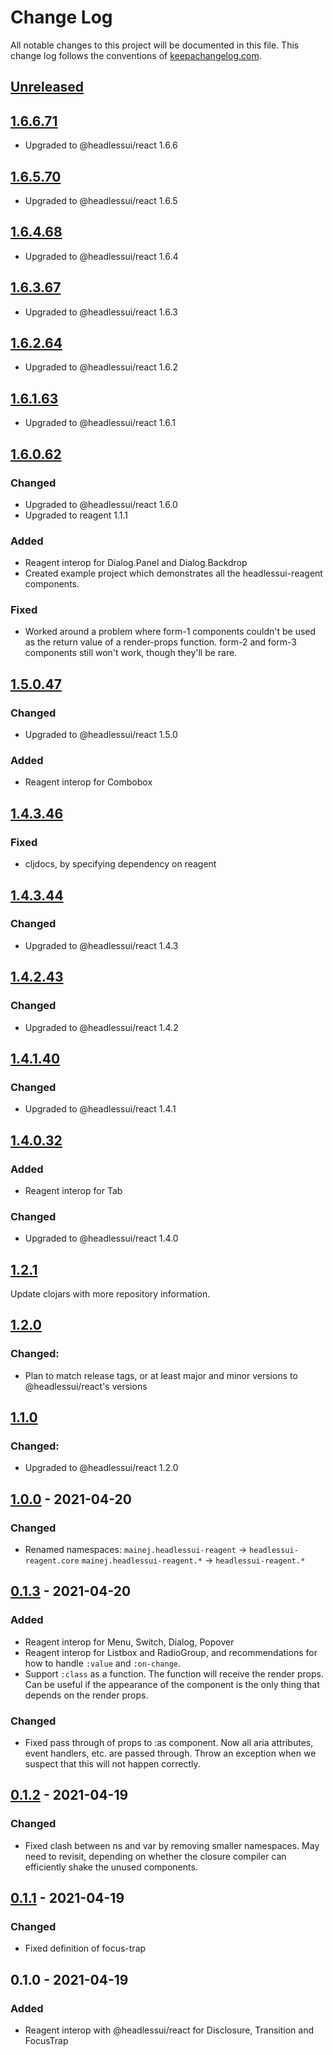 # Change Log
All notable changes to this project will be documented in this file. This
change log follows the conventions of
[keepachangelog.com](http://keepachangelog.com/).

## [Unreleased]

## [1.6.6.71]
- Upgraded to @headlessui/react 1.6.6

## [1.6.5.70]
- Upgraded to @headlessui/react 1.6.5

## [1.6.4.68]
- Upgraded to @headlessui/react 1.6.4

## [1.6.3.67]
- Upgraded to @headlessui/react 1.6.3

## [1.6.2.64]
- Upgraded to @headlessui/react 1.6.2

## [1.6.1.63]
- Upgraded to @headlessui/react 1.6.1

## [1.6.0.62]
### Changed
- Upgraded to @headlessui/react 1.6.0
- Upgraded to reagent 1.1.1
### Added
- Reagent interop for Dialog.Panel and Dialog.Backdrop
- Created example project which demonstrates all the headlessui-reagent
  components.
### Fixed
- Worked around a problem where form-1 components couldn't be used as the return
  value of a render-props function. form-2 and form-3 components still won't
  work, though they'll be rare.

## [1.5.0.47]
### Changed
- Upgraded to @headlessui/react 1.5.0
### Added
- Reagent interop for Combobox

## [1.4.3.46]
### Fixed
- cljdocs, by specifying dependency on reagent

## [1.4.3.44]
### Changed
- Upgraded to @headlessui/react 1.4.3

## [1.4.2.43]
### Changed
- Upgraded to @headlessui/react 1.4.2

## [1.4.1.40]
### Changed
- Upgraded to @headlessui/react 1.4.1

## [1.4.0.32]
### Added
- Reagent interop for Tab

### Changed
- Upgraded to @headlessui/react 1.4.0

## [1.2.1]
Update clojars with more repository information.

## [1.2.0]
### Changed:
- Plan to match release tags, or at least major and minor versions to
  @headlessui/react's versions

## [1.1.0]
### Changed:
- Upgraded to @headlessui/react 1.2.0

## [1.0.0] - 2021-04-20
### Changed
- Renamed namespaces:
  `mainej.headlessui-reagent` -> `headlessui-reagent.core`
  `mainej.headlessui-reagent.*` -> `headlessui-reagent.*`

## [0.1.3] - 2021-04-20
### Added
- Reagent interop for Menu, Switch, Dialog, Popover
- Reagent interop for Listbox and RadioGroup, and recommendations for how to
  handle `:value` and `:on-change`.
- Support `:class` as a function. The function will receive the render props.
  Can be useful if the appearance of the component is the only thing that
  depends on the render props.

### Changed
- Fixed pass through of props to :as component. Now all aria attributes, event
  handlers, etc. are passed through. Throw an exception when we suspect that
  this will not happen correctly.

## [0.1.2] - 2021-04-19
### Changed
- Fixed clash between ns and var by removing smaller namespaces. May need to
  revisit, depending on whether the closure compiler can efficiently shake the
  unused components.

## [0.1.1] - 2021-04-19
### Changed
- Fixed definition of focus-trap

## 0.1.0 - 2021-04-19
### Added
- Reagent interop with @headlessui/react for Disclosure, Transition and FocusTrap

[Unreleased]: https://github.com/mainej/headlessui-reagent/compare/v1.6.6.71...main
[1.6.6.71]: https://github.com/mainej/headlessui-reagent/compare/v1.6.5.70...v1.6.6.71
[1.6.5.70]: https://github.com/mainej/headlessui-reagent/compare/v1.6.4.68...v1.6.5.70
[1.6.4.68]: https://github.com/mainej/headlessui-reagent/compare/v1.6.3.67...v1.6.4.68
[1.6.3.67]: https://github.com/mainej/headlessui-reagent/compare/v1.6.2.64...v1.6.3.67
[1.6.2.64]: https://github.com/mainej/headlessui-reagent/compare/v1.6.1.63...v1.6.2.64
[1.6.1.63]: https://github.com/mainej/headlessui-reagent/compare/v1.6.0.62...v1.6.1.63
[1.6.0.62]: https://github.com/mainej/headlessui-reagent/compare/v1.5.0.47...v1.6.0.62
[1.5.0.47]: https://github.com/mainej/headlessui-reagent/compare/v1.4.3.46...v1.5.0.47
[1.4.3.46]: https://github.com/mainej/headlessui-reagent/compare/v1.4.3.44...v1.4.3.46
[1.4.3.44]: https://github.com/mainej/headlessui-reagent/compare/v1.4.2.43...v1.4.3.44
[1.4.2.43]: https://github.com/mainej/headlessui-reagent/compare/v1.4.1.40...1.4.2.43
[1.4.1.40]: https://github.com/mainej/headlessui-reagent/compare/v1.4.0.32...v1.4.1.40
[1.4.0.32]: https://github.com/mainej/headlessui-reagent/compare/v1.2.1...v1.4.0.32
[1.2.1]: https://github.com/mainej/headlessui-reagent/compare/v1.2.0...v1.2.1
[1.2.0]: https://github.com/mainej/headlessui-reagent/compare/v1.1.0...v1.2.0
[1.1.0]: https://github.com/mainej/headlessui-reagent/compare/v1.0.0...v1.1.0
[1.0.0]: https://github.com/mainej/headlessui-reagent/compare/v0.1.3...v1.0.0
[0.1.3]: https://github.com/mainej/headlessui-reagent/compare/v0.1.2...v0.1.3
[0.1.2]: https://github.com/mainej/headlessui-reagent/compare/v0.1.1...v0.1.2
[0.1.1]: https://github.com/mainej/headlessui-reagent/compare/v0.1.0...v0.1.1
